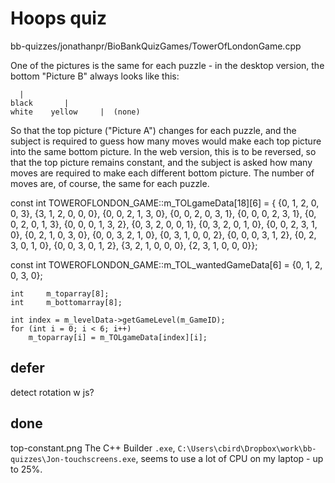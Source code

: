 # Hoops quiz

bb-quizzes/jonathanpr/BioBankQuizGames/TowerOfLondonGame.cpp

One of the pictures is the same for each puzzle - in the desktop version, the bottom "Picture B" always looks like this:

      |
    black       |     
    white    yellow     |  (none)

So that the top picture ("Picture A") changes for each puzzle, and the subject is required to guess how many moves would make each top picture into the same bottom picture. In the web version, this is to be reversed, so that the top picture remains constant, and the subject is asked how many moves are required to make each different bottom picture. The number of moves are, of course, the same for each puzzle.



const int TOWEROFLONDON_GAME::m_TOLgameData[18][6] = {
    {0, 1, 2, 0, 0, 3}, {3, 1, 2, 0, 0, 0}, {0, 0, 2, 1, 3, 0},
    {0, 0, 2, 0, 3, 1}, {0, 0, 0, 2, 3, 1}, {0, 0, 2, 0, 1, 3},
    {0, 0, 0, 1, 3, 2}, {0, 3, 2, 0, 0, 1}, {0, 3, 2, 0, 1, 0},
    {0, 0, 2, 3, 1, 0}, {0, 2, 1, 0, 3, 0}, {0, 0, 3, 2, 1, 0},
    {0, 3, 1, 0, 0, 2}, {0, 0, 0, 3, 1, 2}, {0, 2, 3, 0, 1, 0},
    {0, 0, 3, 0, 1, 2}, {3, 2, 1, 0, 0, 0}, {2, 3, 1, 0, 0, 0}};

const int TOWEROFLONDON_GAME::m_TOL_wantedGameData[6] = {0, 1, 2, 0, 3, 0};

    int     m_toparray[8];
    int     m_bottomarray[8];

    int index = m_levelData->getGameLevel(m_GameID);
    for (int i = 0; i < 6; i++)
        m_toparray[i] = m_TOLgameData[index][i];




## defer

detect rotation w js?

## done

top-constant.png
The C++ Builder `.exe`, `C:\Users\cbird\Dropbox\work\bb-quizzes\Jon-touchscreens.exe`, seems to use a lot of CPU on my laptop - up to 25%.
